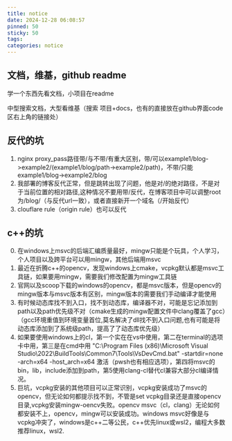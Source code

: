```yaml
---
title: notice
date: 2024-12-28 06:08:57
pinned: 50
sticky: 50
tags:
categories: notice
---
```


## 文档，维基，github readme

学一个东西先看文档，小项目在readme

中型搜索文档，大型看维基（搜索 项目+docs，也有的直接放在github界面code区右上角的链接处）

## 反代的坑
1. nginx proxy_pass路径带/与不带/有重大区别，带/可以example1/blog->example2/(example1/blog/path->example2/path)，不带/只能example1/blog->example2/blog
2. 我部署的博客反代正常，但是跳转出现了问题，他是对/的绝对路径，不是对于当前位置的相对路径,这种情况不要用带/反代，在博客项目中可以调整root为/blog/（与反代url一致），或者直接新开一个域名（/开始反代）
3. clouflare rule（origin rule）也可以反代


## c++的坑
0. 在windows上msvc的后端汇编质量最好，mingw只能是个玩具，个人学习，个人项目以及跨平台可以用mingw，其他后端用msvc
1. 最近在折腾c++的opencv，发现windows上cmake，vcpkg默认都是msvc工具链，如果要用mingw，需要我们修改配置为mingw工具链
2. 官网以及scoop下载的windows的opencv，都是msvc版本，但是opencv的mingw版本与msvc版本有区别，mingw版本的需要我们手动编译才能使用
3. 有时候动态库找不到入口，找不到动态库，编译器不对，可能是忘记添加到path以及path优先级不对（cmake生成的mingw配置文件中clang覆盖了gcc）（gcc环境重值到环境变量首位,莫名解决了dll找不到入口问题,也有可能是将动态库添加到了系统级path，提高了了动态库优先级）
4. 如果要使用windows上的cl，第一个实在在vs中使用，第二在terminal的选项卡中用，第三是在cmd中用
 "C:\Program Files (x86)\Microsoft Visual Studio\2022\BuildTools\Common7\Tools\VsDevCmd.bat" -startdir=none -arch=x64 -host_arch=x64 激活（pwsh也有相应选项），第四将msvc的bin，lib，include添加到path，第5使用clang-cl替代cl兼容大部分cl编译情况。
 5. 巨坑，vcpkg安装的其他项目可以正常识别，vcpkg安装成功了msvc的opencv，但无论如何都提示找不到，不管是set vcpkg目录还是直接opencv目录,vcpkg安装mingw-oencv失败。opencv msvc（cl，clang）无论如何都安装不上，opencv，mingw可以安装成功。windows msvc好像是与vcpkg冲突了，windows是c++二等公民，c++优先linux或wsl2，编程大多数推荐linux，wsl2.